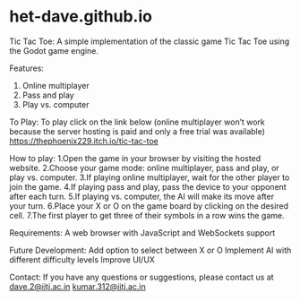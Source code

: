 # het-dave.github.io

Tic Tac Toe:
A simple implementation of the classic game Tic Tac Toe using the Godot game engine.

Features:
1. Online multiplayer
2. Pass and play
3. Play vs. computer


To Play:
To play click on the link below (online multiplayer won’t work because the server hosting is paid and only a free trial was available)
 https://thephoenix229.itch.io/tic-tac-toe
 
How to play:
1.Open the game in your browser by visiting the hosted website. 
2.Choose your game mode: online multiplayer, pass and play, or play vs. computer. 
3.If playing online multiplayer, wait for the other player to join the game. 
4.If playing pass and play, pass the device to your opponent after each turn. 
5.If playing vs. computer, the AI will make its move after your turn. 
6.Place your X or O on the game board by clicking on the desired cell. 
7.The first player to get three of their symbols in a row wins the game. 


Requirements:
A web browser with JavaScript and WebSockets support

Future Development:
Add option to select between X or O
Implement AI with different difficulty levels
Improve UI/UX

Contact:
If you have any questions or suggestions, please contact us at
dave.2@iitj.ac.in
kumar.312@iitj.ac.in


